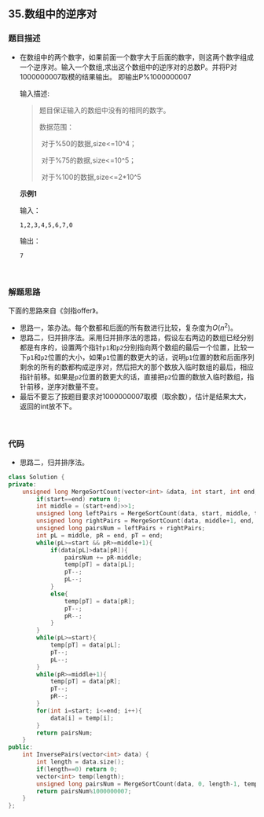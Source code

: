 ## 35.数组中的逆序对

### 题目描述  

- 在数组中的两个数字，如果前面一个数字大于后面的数字，则这两个数字组成一个逆序对。输入一个数组,求出这个数组中的逆序对的总数P。并将P对1000000007取模的结果输出。 即输出P%1000000007  

  输入描述:  

  > 题目保证输入的数组中没有的相同的数字。
  >
  > 数据范围：
  >
  > ​	对于%50的数据,size<=10^4；
  >
  > ​	对于%75的数据,size<=10^5；
  >
  > ​	对于%100的数据,size<=2*10^5

  **示例1**

  输入：

  ```
  1,2,3,4,5,6,7,0
  ```

  输出：

  ```
  7
  ```

&nbsp;

### 解题思路  

下面的思路来自《剑指offer》。

- 思路一，笨办法。每个数都和后面的所有数进行比较，复杂度为$O(n^{2})$。
- 思路二，归并排序法。采用归并排序法的思路，假设左右两边的数组已经分别都是有序的，设置两个指针`p1`和`p2`分别指向两个数组的最后一个位置，比较一下`p1`和`p2`位置的大小，如果`p1`位置的数更大的话，说明`p1`位置的数和后面序列剩余的所有的数都构成逆序对，然后把大的那个数放入临时数组的最后，相应指针前移。如果是`p2`位置的数更大的话，直接把`p2`位置的数放入临时数组，指针前移，逆序对数量不变。
- 最后不要忘了按题目要求对1000000007取模（取余数），估计是结果太大，返回的int放不下。


&nbsp;

### 代码 

- 思路二，归并排序法。

```c++
class Solution {
private:
    unsigned long MergeSortCount(vector<int> &data, int start, int end, vector<int> &temp){
        if(start==end) return 0;
        int middle = (start+end)>>1;
        unsigned long leftPairs = MergeSortCount(data, start, middle, temp);
        unsigned long rightPairs = MergeSortCount(data, middle+1, end, temp);
        unsigned long pairsNum = leftPairs + rightPairs;
        int pL = middle, pR = end, pT = end;
        while(pL>=start && pR>=middle+1){
            if(data[pL]>data[pR]){
                pairsNum += pR-middle;
                temp[pT] = data[pL];
                pT--;
                pL--;
            }
            else{
                temp[pT] = data[pR];
                pT--;
                pR--;
            }
        }
        while(pL>=start){
            temp[pT] = data[pL];
            pT--;
            pL--;
        }
        while(pR>=middle+1){
            temp[pT] = data[pR];
            pT--;
            pR--;
        }
        for(int i=start; i<=end; i++){
            data[i] = temp[i];
        }
        return pairsNum;
    }
public:
    int InversePairs(vector<int> data) {
        int length = data.size();
        if(length==0) return 0;
        vector<int> temp(length);
        unsigned long pairsNum = MergeSortCount(data, 0, length-1, temp);
        return pairsNum%1000000007;
    }
};
```



